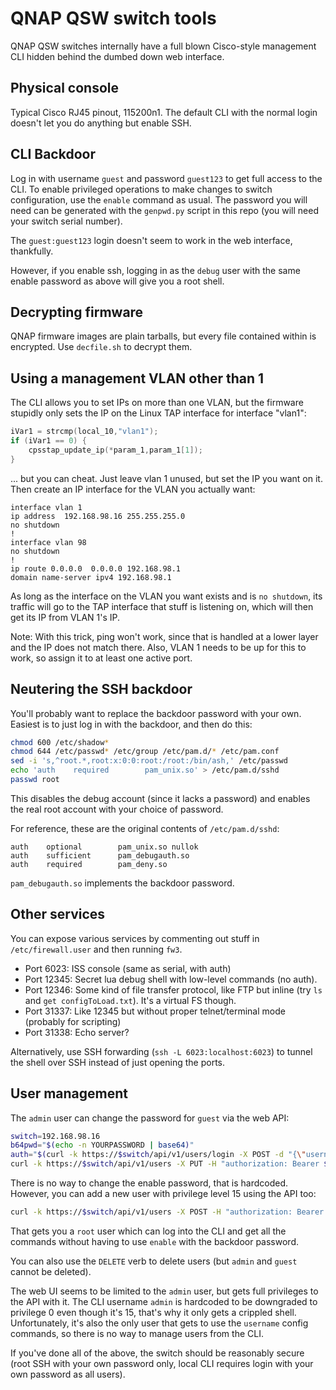 # QNAP QSW switch tools

QNAP QSW switches internally have a full blown Cisco-style management CLI hidden behind the dumbed down web interface.

## Physical console

Typical Cisco RJ45 pinout, 115200n1. The default CLI with the normal login doesn't let you do anything but enable SSH.

## CLI Backdoor

Log in with username `guest` and password `guest123` to get full access to the CLI. To enable privileged operations to make changes to switch configuration, use the `enable` command as usual. The password you will need can be generated with the `genpwd.py` script in this repo (you will need your switch serial number).

The `guest:guest123` login doesn't seem to work in the web interface, thankfully.

However, if you enable ssh, logging in as the `debug` user with the same enable password as above will give you a root shell.

## Decrypting firmware

QNAP firmware images are plain tarballs, but every file contained within is encrypted. Use `decfile.sh` to decrypt them.

## Using a management VLAN other than 1

The CLI allows you to set IPs on more than one VLAN, but the firmware stupidly only sets the IP on the Linux TAP interface for interface "vlan1":

```c
iVar1 = strcmp(local_10,"vlan1");
if (iVar1 == 0) {
    cpsstap_update_ip(*param_1,param_1[1]);
}
```

... but you can cheat. Just leave vlan 1 unused, but set the IP you want on it. Then create an IP interface for the VLAN you actually want:

```
interface vlan 1
ip address  192.168.98.16 255.255.255.0
no shutdown
!
interface vlan 98
no shutdown
!
ip route 0.0.0.0  0.0.0.0 192.168.98.1
domain name-server ipv4 192.168.98.1
```

As long as the interface on the VLAN you want exists and is `no shutdown`, its traffic will go to the TAP interface that stuff is listening on, which will then get its IP from VLAN 1's IP.

Note: With this trick, ping won't work, since that is handled at a lower layer and the IP does not match there. Also, VLAN 1 needs to be up for this to work, so assign it to at least one active port.

## Neutering the SSH backdoor

You'll probably want to replace the backdoor password with your own. Easiest is to just log in with the backdoor, and then do this:

```bash
chmod 600 /etc/shadow*
chmod 644 /etc/passwd* /etc/group /etc/pam.d/* /etc/pam.conf
sed -i 's,^root.*,root:x:0:0:root:/root:/bin/ash,' /etc/passwd
echo 'auth    required        pam_unix.so' > /etc/pam.d/sshd
passwd root
```

This disables the debug account (since it lacks a password) and enables the real root account with your choice of password.

For reference, these are the original contents of `/etc/pam.d/sshd`:

```
auth    optional        pam_unix.so nullok
auth    sufficient      pam_debugauth.so
auth    required        pam_deny.so
```

`pam_debugauth.so` implements the backdoor password.

## Other services

You can expose various services by commenting out stuff in `/etc/firewall.user` and then running `fw3`.

* Port 6023: ISS console (same as serial, with auth)
* Port 12345: Secret lua debug shell with low-level commands (no auth).
* Port 12346: Some kind of file transfer protocol, like FTP but inline (try `ls` and `get configToLoad.txt`). It's a virtual FS though.
* Port 31337: Like 12345 but without proper telnet/terminal mode (probably for scripting)
* Port 31338: Echo server?

Alternatively, use SSH forwarding (`ssh -L 6023:localhost:6023`) to tunnel the shell over SSH instead of just opening the ports.

## User management

The `admin` user can change the password for `guest` via the web API:

```bash
switch=192.168.98.16
b64pwd="$(echo -n YOURPASSWORD | base64)"
auth="$(curl -k https://$switch/api/v1/users/login -X POST -d "{\"username\": \"admin\", \"password\": \"$b64pwd\"}" | jq -r .result)"
curl -k https://$switch/api/v1/users -X PUT -H "authorization: Bearer $auth" -d '{"idx":"guest","data":{"Password": "NEWPASSWORD"}}'
```

There is no way to change the enable password, that is hardcoded. However, you can add a new user with privilege level 15 using the API too:

```bash
curl -k https://$switch/api/v1/users -X POST -H "authorization: Bearer $auth" -d '{"idx":"root","data":{"Password": "NEWPASSWORD", "Privilege": 15}}'
```

That gets you a `root` user which can log into the CLI and get all the commands without having to use `enable` with the backdoor password.

You can also use the `DELETE` verb to delete users (but `admin` and `guest` cannot be deleted).

The web UI seems to be limited to the `admin` user, but gets full privileges to the API with it. The CLI username `admin` is hardcoded to be downgraded to privilege 0 even though it's 15, that's why it only gets a crippled shell. Unfortunately, it's also the only user that gets to use the `username` config commands, so there is no way to manage users from the CLI.

If you've done all of the above, the switch should be reasonably secure (root SSH with your own password only, local CLI requires login with your own password as all users).
